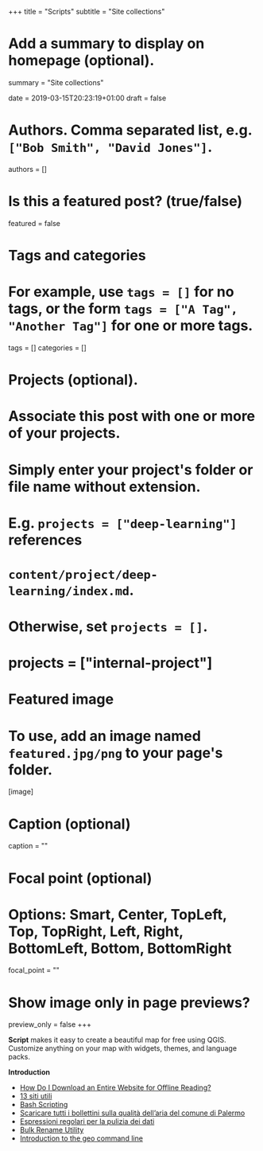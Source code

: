 +++
title = "Scripts"
subtitle = "Site collections"

# Add a summary to display on homepage (optional).
summary = "Site collections"

date = 2019-03-15T20:23:19+01:00
draft = false

# Authors. Comma separated list, e.g. `["Bob Smith", "David Jones"]`.
authors = []

# Is this a featured post? (true/false)
featured = false

# Tags and categories
# For example, use `tags = []` for no tags, or the form `tags = ["A Tag", "Another Tag"]` for one or more tags.
tags = []
categories = []

# Projects (optional).
#   Associate this post with one or more of your projects.
#   Simply enter your project's folder or file name without extension.
#   E.g. `projects = ["deep-learning"]` references
#   `content/project/deep-learning/index.md`.
#   Otherwise, set `projects = []`.
# projects = ["internal-project"]

# Featured image
# To use, add an image named `featured.jpg/png` to your page's folder.
[image]
  # Caption (optional)
  caption = ""

  # Focal point (optional)
  # Options: Smart, Center, TopLeft, Top, TopRight, Left, Right, BottomLeft, Bottom, BottomRight
  focal_point = ""

  # Show image only in page previews?
  preview_only = false
+++

**Script** makes it easy to create a beautiful map for free using QGIS. Customize anything on your map with widgets, themes, and language packs.


**Introduction**

- [How Do I Download an Entire Website for Offline Reading?](https://www.makeuseof.com/tag/how-do-i-download-an-entire-website-for-offline-reading/)
- [13 siti utili](https://www.linkedin.com/feed/update/urn:li:activity:6497735352478892032/)
- [Bash Scripting](https://www.slideshare.net/mariano_fiorentino/bash-scripting-127725699)
- [Scaricare tutti i bollettini sulla qualità dell’aria del comune di Palermo](https://medium.com/tantotanto/un-tutorial-di-base-e-spero-molto-didattico-sulluso-di-bash-per-fare-scraping-cab55a71ea2a)
- [Espressioni regolari per la pulizia dei dati](https://pigrecoinfinito.wordpress.com/2019/02/18/qgis-le-espressioni-regolari-per-la-pulizia-dei-dati/)
- [Bulk Rename Utility](https://www.bulkrenameutility.co.uk/Download.php)
- [Introduction to the geo command line](https://medium.com/devseed/introduction-to-the-geo-command-line-3cc7a66a926e)
